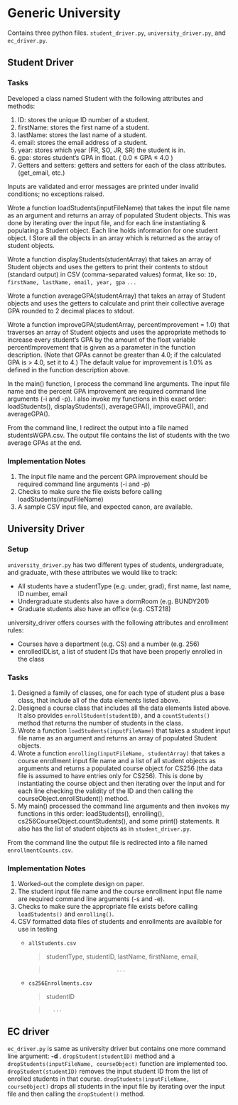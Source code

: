# Generic University
Contains three python files. `student_driver.py`, `university_driver.py`, and `ec_driver.py`. 

## Student Driver
### Tasks
Developed a class named Student with the following attributes and methods:
1. ID: stores the unique ID number of a student.
2. firstName: stores the first name of a student.
3. lastName: stores the last name of a student.
4. email: stores the email address of a student.
5. year: stores which year (FR, SO, JR, SR) the student is in.
6. gpa: stores student’s GPA in float. ( 0.0 ≤ GPA ≤ 4.0 )
7. Getters and setters: getters and setters for each of the class attributes. (get_email, etc.)

Inputs are validated and error messages are printed under invalid conditions; no exceptions raised.

Wrote a function loadStudents(inputFileName) that takes the input file name as an argument and
returns an array of populated Student objects. This was done by iterating over the input file, and
for each line instantiating & populating a Student object. Each line holds information for one student
object. I Store all the objects in an array which is returned as the array of student objects.

Wrote a function displayStudents(studentArray) that takes an array of Student objects and uses
the getters to print their contents to stdout (standard output) in CSV (comma-separated values)
format, like so:
`ID, firstName, lastName, email, year, gpa`
`...`

Wrote a function averageGPA(studentArray) that takes an array of Student objects and uses the
getters to calculate and print their collective average GPA rounded to 2 decimal places to stdout.

Wrote a function improveGPA(studentArray, percentImprovement = 1.0) that traverses an array
of Student objects and uses the appropriate methods to increase every student’s GPA by the amount
of the float variable percentImprovement that is given as a parameter in the function description.
(Note that GPAs cannot be greater than 4.0; if the calculated GPA is > 4.0, set it to 4.) The default
value for improvement is 1.0% as defined in the function description above.

In the main() function, I process the command line arguments. The input file name and the percent
GPA improvement are required command line arguments (-i and -p). I also invoke my functions in this exact order: loadStudents(),
displayStudents(), averageGPA(), improveGPA(), and averageGPA(). 

From the command line, I redirect the output into a file named studentsWGPA.csv. The output file contains the list of students with the two average GPAs at the end.

### Implementation Notes
1. The input file name and the percent GPA improvement should be required command line
arguments (-i and -p)
2. Checks to make sure the file exists before calling loadStudents(inputFileName)
3. A sample CSV input file, and expected canon, are available.

## University Driver
### Setup
`university_driver.py` has two different types of students, undergraduate, and graduate, with these attributes we would like to track:
* All students have a studentType (e.g. under, grad), first name, last name, ID number, email
* Undergraduate students also have a dormRoom (e.g. BUNDY201)
* Graduate students also have an office (e.g. CST218)

university_driver offers courses with the following attributes and enrollment rules:
* Courses have a department (e.g. CS) and a number (e.g. 256)
* enrolledIDList, a list of student IDs that have been properly enrolled in the class

### Tasks
1. Designed a family of classes, one for each type of student plus a base class, that include all of the data elements listed above.
2. Designed a course class that includes all the data elements listed above. It also provides `enrollStudent(studentID)`, and a `countStudents()` method that returns the number of students in the class. 
3. Wrote a function `loadStudents(inputFileName)` that takes a student input file name as an argument and returns an array of populated Student objects.
4. Wrote a function `enrolling(inputFileName, studentArray)` that takes a course enrollment input file name and a list of all student objects as arguments and returns a populated course object for CS256 (the data file is assumed to have entries only for CS256). This is done by instantiating the course object and then iterating over the input and for each line checking the validity of the ID and then calling the courseObject.enrollStudent() method.
5. My main() processed the command line arguments and then invokes my functions in this order: loadStudents(), enrolling(), cs256CourseObject.countStudents(), and some print() statements. It also has the list of student objects as in `student_driver.py`. 

From the command line the output file is redirected into a file named `enrollmentCounts.csv`.

### Implementation Notes
1. Worked-out the complete design on paper.
2. The student input file name and the course enrollment input file name are required command line arguments (-s and -e).
4. Checks to make sure the appropriate file exists before calling `loadStudents()` and `enrolling()`.
5. CSV formatted data files of students and enrollments are available for use in testing
    * `allStudents.csv`
        > studentType, studentID, lastName, firstName, email, <aPlace>
        
        >                           ...
    * `cs256Enrollments.csv`
        > studentID
        
        >       ...

## EC driver
`ec_driver.py` is same as university driver but contains one more command line argument: **-d <file>**. `dropStudent(studentID)` method and a `dropStudents(inputFileName, courseObject)` function are implemented too. `dropStudent(studentID)` removes the input student ID from the list of enrolled students in that course. `dropStudents(inputFileName, courseObject)` drops all students in the input file by iterating over the input file and then calling the `dropStudent()` method.